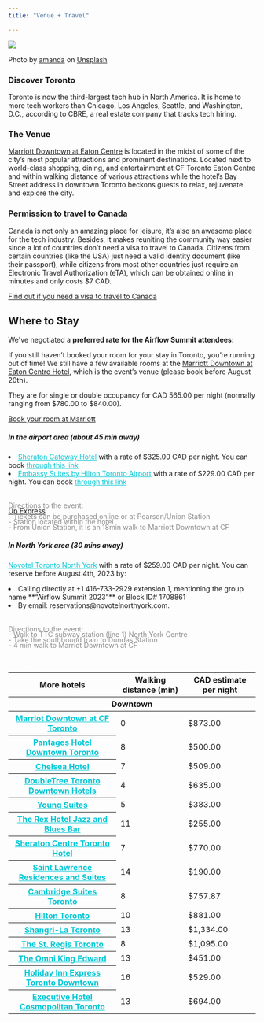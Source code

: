 ```yaml
---
title: "Venue + Travel" 

---
```


<img class="img-fluid mb-1" src="/images/toronto.webp">
<p class="credit mb-4">Photo by <a href="https://unsplash.com/@amandachang?utm_source=unsplash&utm_medium=referral&utm_content=creditCopyText">amanda</a> on <a href="https://unsplash.com/photos/XRnDVDOOS2w?utm_source=unsplash&utm_medium=referral&utm_content=creditCopyText">Unsplash</a></p>


### Discover Toronto
Toronto is now the third-largest tech hub in North America. It is home to more tech workers than Chicago, Los Angeles, Seattle, and Washington, D.C., according to CBRE, a real estate company that tracks tech hiring.

### The Venue


<a href="https://www.marriott.com/en-us/hotels/yyzec-marriott-downtown-at-cf-toronto-eaton-centre/overview" target="_blank">Marriott Downtown at Eaton Centre</a> is located in the midst of some of the city’s most popular attractions and prominent destinations. Located next to world-class shopping, dining, and entertainment at CF Toronto Eaton Centre and within walking distance of various attractions while the hotel’s Bay Street address in downtown Toronto beckons guests to relax, rejuvenate and explore the city.


<a name="canada"></a>
### Permission to travel to Canada
Canada is not only an amazing place for leisure, it’s also an awesome place for the tech industry. Besides, it makes reuniting the community way easier since a lot of countries don’t need a visa to travel to Canada. Citizens from certain countries (like the USA) just need a valid identity document (like their passport), while citizens from most other countries just require an Electronic Travel Authorization (eTA), which can be obtained online in minutes and only costs $7 CAD. 

<a href="https://ircc.canada.ca/english/visit/visas.asp" target="_black">Find out if you need a visa to travel to Canada</a>


<a id="lodging"></a>
<h2 class="text-center">Where to Stay</h2>


We've negotiated a **preferred rate for the Airflow Summit attendees:**

If you still haven’t booked your room for your stay in Toronto, you’re running out of time! 
We still have a few available rooms at the <a href="https://www.marriott.com/en-us/hotels/yyzec-marriott-downtown-at-cf-toronto-eaton-centre/overview" target="_black">Marriott Downtown at Eaton Centre Hotel</a>, which is the event’s venue (please book before August 20th). 

They are for single or double occupancy for CAD 565.00 per night (normally ranging from $780.00 to $840.00). 

<a href="https://www.marriott.com/events/start.mi?id=1677692262364&key=GRP" target="_black">Book your room at Marriott</a>


<div class="row row-cols-1 row-cols-md-2">
  <div class="col mb-4">
    <div class="card h-100 shadow" style="background-color: #FDFDFD; border-radius: 40px;">
      <div class="card-body">
        <h5 class="card-title">In the airport area (about 45 min away)</h5>
        <p class="card-text">
        <li><a href="https://www.marriott.com/en-us/hotels/yyzgs-sheraton-gateway-hotel-in-toronto-international-airport/overview/?scid=f2ae0541-1279-4f24-b197-a979c79310b0" target="_black" style="color: #00c7d4;">Sheraton Gateway Hotel</a> with a rate of $325.00 CAD per night. You can book <a href="https://www.marriott.com/event-reservations/reservation-link.mi?id=1686052387870&key=GRP&app=resvlink" style="color: #00c7d4;">through this link</a></li>
        <li><a href="https://www.hilton.com/en/hotels/yyzeses-embassy-suites-toronto-airport/?SEO_id=GMB-AMER-ES-YYZESES&y_source=1_ODc0MTk5OC03MTUtbG9jYXRpb24ud2Vic2l0ZQ%3D%3D" style="color: #00c7d4;">Embassy Suites by Hilton Toronto Airport</a> with a rate of $229.00 CAD per night. You can book <a href="https://group.embassysuites.com/injrva" style="color: #00c7d4;">through this link</a></li>
        <br>
        <p style="color: #8D8D8D">Directions to the event:</p>

<a href="https://www.upexpress.com/Home/Index"><p style="color: #8D8D8D !important; margin-top: -20px;">Up Express</p></a>

<p style="color: #8D8D8D; margin-top: -20px;"> - Tickets can be purchased online or at Pearson/Union Station</p>
<p style="color: #8D8D8D; margin-top: -20px;"> - Station located within the hotel</p>

<p style="color: #8D8D8D; margin-top: -20px;"> - From Union Station, it is an 18min walk to Marriott Downtown at CF</p> 
        </p>
      </div>
    </div>
  </div>
  <div class="col mb-4">
    <div class="card h-100 shadow" style="background-color: #FDFDFD; border-radius: 40px;">
      <div class="card-body">
        <h5 class="card-title">In North York area (30 mins away)</h5>
        <p class="card-text"><a href="https://all.accor.com/hotel/0910/index.en.shtml?utm_campaign=seo+maps&utm_medium=seo+maps&utm_source=google+Maps" style="color: #00c7d4;">Novotel Toronto North York</a> with a rate of $259.00 CAD per night. You can reserve before August 4th, 2023 by:
        <li>Calling directly at +1 416-733-2929 extension 1, mentioning the group name **“Airflow Summit 2023”** or Block ID# 1708861</li>
        <li>By email: reservations@novotelnorthyork.com.</li>
<br>
<p style="color: #8D8D8D">Directions to the event:</p>

<p style="color: #8D8D8D; margin-top: -20px;">- Walk to TTC subway station (line 1) North York Centre</p>
<p style="color: #8D8D8D; margin-top: -20px;">- Take the southbound train to Dundas Station</p>
<p style="color: #8D8D8D; margin-top: -20px;">- 4 min walk to Marriot Downtown at CF</p>
<br></p>
      </div>
    </div>
  </div>
</div>

<table class="table">
  <thead class="thead-dark">
    <tr>
      <th scope="col">More hotels</th>
      <th scope="col">Walking distance (min)</th>
      <th scope="col">CAD estimate per night</th>
    </tr>
  </thead>

  <tbody>
   

  <thead class="bg-success text-white">
    <tr>
      <th colspan="8">Downtown</th>
    </tr>
  </thead>
    <tr>
      <th scope="row"><a href="https://www.marriott.com/en-us/hotels/yyzec-marriott-downtown-at-cf-toronto-eaton-centre/overview/?scid=f2ae0541-1279-4f24-b197-a979c79310b0" style="color: #00c7d4;">Marriot Downtown at CF Toronto </a></th>
      <td>0</td>
      <td>$873.00</td>
    </tr>
    <tr>
      <th scope="row"><a href="https://www.pantageshotel.com/" style="color: #00c7d4;">Pantages Hotel Downtown Toronto</a></th>
      <td>8</td>
      <td>$500.00</td>
    </tr>
    <tr>
      <th scope="row"><a href="https://www.chelseatoronto.com/en/?utm_campaign=CSTOR&utm_medium=ppc&utm_source=google&utm_content=na&utm_id=PPC%7CGOO%7CCSTOR%7CRG%7CBRAND_CAN_EN&gclid=CjwKCAiA0cyfBhBREiwAAtStHJsqPSSK3bdApEF_iDID4b57n7Hz8VeLZD7K3iEi5d50z10B8fChNhoC0YwQAvD_BwE&gclsrc=aw.ds" style="color: #00c7d4;">Chelsea Hotel</a></th>
      <td>7</td>
      <td>$509.00</td>
    </tr>
    <tr>
      <th scope="row"><a href="https://www.hilton.com/en/hotels/ytocsdt-doubletree-toronto-downtown/?SEO_id=GMB-AMER-DH-YTOCSDT&y_source=1_MjIwNjAzMS03MTUtbG9jYXRpb24ud2Vic2l0ZQ%3D%3D" style="color: #00c7d4;">DoubleTree Toronto Downtown Hotels</a></th>
      <td>4</td>
      <td>$635.00</td>
    </tr>
    <tr>
      <th scope="row"><a href="https://www.yongesuites.com/" style="color: #00c7d4;">Young Suites</a></th>
      <td>5</td>
      <td>$383.00</td>
    </tr>
    <tr>
      <th scope="row"><a href="https://www.therex.ca/hotel" style="color: #00c7d4;">The Rex Hotel Jazz and Blues Bar</a></th>
      <td>11</td>
      <td>$255.00</td>
    </tr>
    <tr>
      <th scope="row"><a href="https://www.marriott.com/en-us/hotels/yyztc-sheraton-centre-toronto-hotel/overview/?scid=f2ae0541-1279-4f24-b197-a979c79310b0" style="color: #00c7d4;">Sheraton Centre Toronto Hotel</a></th>
      <td>7</td>
      <td>$770.00</td>
    </tr>
    <tr>
      <th scope="row"><a href="https://www.saintlawrenceresidences.com/" style="color: #00c7d4;">Saint Lawrence Residences and Suites</a></th>
      <td>14</td>
      <td>$190.00</td>
    </tr>
    <tr>
      <th scope="row"><a href="https://www.cambridgesuitestoronto.com/?utm_source=google%20my%20business&utm_medium=listing&utm_campaign=visit%20website" style="color: #00c7d4;">Cambridge Suites Toronto</a></th>
      <td>8</td>
      <td>$757.87</td>
    </tr>
    <tr>
      <th scope="row"><a href="https://www.google.com/aclk?sa=l&ai=Cq41pEd9CZKmtNYfx1OkPnYaDsAWgq5niaZuTn-jeD9yK-MH9LwgKEAEgACgEYOUDggEfZ29vZ2xlbW9kZXMtZGVza3RvcC1tYXBzLWhvdGVsc6AB5YzV3wOoAwWqBEVP0EVlNuCikikSg9GWb7fX1Hl14aLieE0jHUSH-gXk6XaMCz4MFAeyacuIB14xF4qUUvBC1tGR_LF3VRW_4pGzayZVTz7ABJXKjZr2A4gF8fi2yT7ABZIBoAZliAcBkAcBqAfYprEC0ggIEAIyAQA6AQDICawBogp5CgoyMDIzLTA5LTE4EAEaAk1YKZMLqTGy6pUdMgZoaWx0b244AEgBUglLMV9fU09fXzJdH8U3RGVmZhFDcgNDQUSCAQsKBUsxSlJDMgIIArABAbgBAcgBsYLaL-ABAegBAfABAfgBAKACAOACAOoCA01YTvACAYoDAOgKApALA5gLAdALG6oMAggBuAwBmg0BG9AVAYAXAQ&sig=AOD64_3yyyXPsBs7TV_4vZWZzCfQAP-QNA&adurl=https://linkcenterus.derbysoftca.com/dplatform-linkcenter/booking.htm?hotelCode%3DHILTON-TORHI%26providerHotelCode%3DTORHI%26checkInDate%3D2023-09-18%26checkOutDate%3D2023-09-19%26identifier%3Dgoogle-hilton%26price%3D880.48%26roomTypeCode%3DK1JRC%26ratePlanCode%3DSO%26currency%3DCAD%26language%3Den%26userCountry%3DMX%26dateType%3Dselected%26testClick%3Dfalse%26sitetype%3Dmapresults%26occupancy%3D2%26partnerId%3Dhilton%26campaignid%3D16796990577%26rateRuleId%3D%26userlistid%3D%26ifDefaultDate%3Dselected%26isPromoted%3Dfalse%26isRuleIdsClosed%3Dfalse%26s_is_ad%3Dtrue%26adType%3D1%26adults%3D2%26children%3D0" style="color: #00c7d4;">Hilton Toronto</a></th>
      <td>10</td>
      <td>$881.00</td>
    </tr>
    <tr>
      <th scope="row"><a href="https://www.shangri-la.com/toronto/shangrila/" style="color: #00c7d4;">Shangri-La Toronto</a></th>
      <td>13</td>
      <td>$1,334.00</td>
    </tr>
    <tr>
      <th scope="row"><a href="https://www.marriott.com/en-us/hotels/yyzxr-the-st-regis-toronto/overview/?scid=f2ae0541-1279-4f24-b197-a979c79310b0" style="color: #00c7d4;">The St. Regis Toronto</a></th>
      <td>8</td>
      <td>$1,095.00</td>
    </tr>
    <tr>
      <th scope="row"><a href="https://www.omnihotels.com/hotels/toronto-king-edward?utm_source=gmblisting&utm_medium=organic" style="color: #00c7d4;">The Omni King Edward</a></th>
      <td>13</td>
      <td>$451.00</td>
    </tr>
    <tr>
      <th scope="row"><a href="https://www.ihg.com/holidayinnexpress/hotels/us/en/toronto/yyzls/hoteldetail?cm_mmc=GoogleMaps-_-EX-_-CA-_-YYZLS" style="color: #00c7d4;">Holiday Inn Express Toronto Downtown</a></th>
      <td>16</td>
      <td>$529.00</td>
    </tr>
    <tr>
      <th scope="row"><a href="https://www.cosmotoronto.com/" style="color: #00c7d4;">Executive Hotel Cosmopolitan Toronto</a></th>
      <td>13</td>
      <td>$694.00</td>
    </tr>
  </tbody>
</table>
